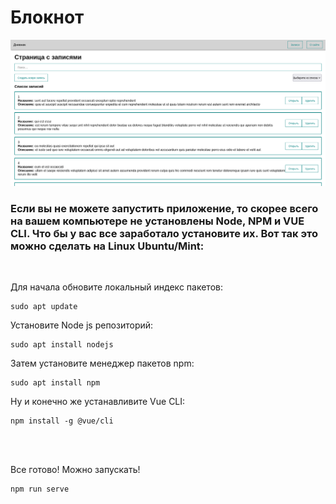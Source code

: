 # Блокнот

![иллюстрация](illustration.png) <br>

### Если вы не можете запустить приложение, то скорее всего на вашем компьютере не установлены Node, NPM и VUE CLI. Что бы у вас все заработало установите их. Вот так это можно сделать на Linux Ubuntu/Mint:

<br>

Для начала обновите локальный индекс пакетов:
```
sudo apt update
```

Установите Node js репозиторий:
```
sudo apt install nodejs
```

Затем установите менеджер пакетов npm:
```
sudo apt install npm
```

Ну и конечно же устанавливите Vue CLI:
```
npm install -g @vue/cli
```

<br><br>


Все готово! Можно запускать!
```
npm run serve
```

<br>

